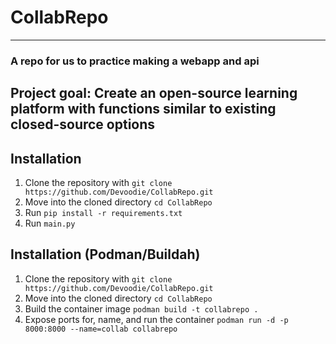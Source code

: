 # CollabRepo

---

### A repo for us to practice making a webapp and api

## Project goal: Create an open-source learning platform with functions similar to existing closed-source options

## Installation
1. Clone the repository with `git clone https://github.com/Devoodie/CollabRepo.git`
2. Move into the cloned directory `cd CollabRepo`
3. Run `pip install -r requirements.txt`
4. Run `main.py`

## Installation (Podman/Buildah)
1. Clone the repository with `git clone https://github.com/Devoodie/CollabRepo.git`
2. Move into the cloned directory `cd CollabRepo`
3. Build the container image `podman build -t collabrepo .`
4. Expose ports for, name, and run the container `podman run -d -p 8000:8000 --name=collab collabrepo`